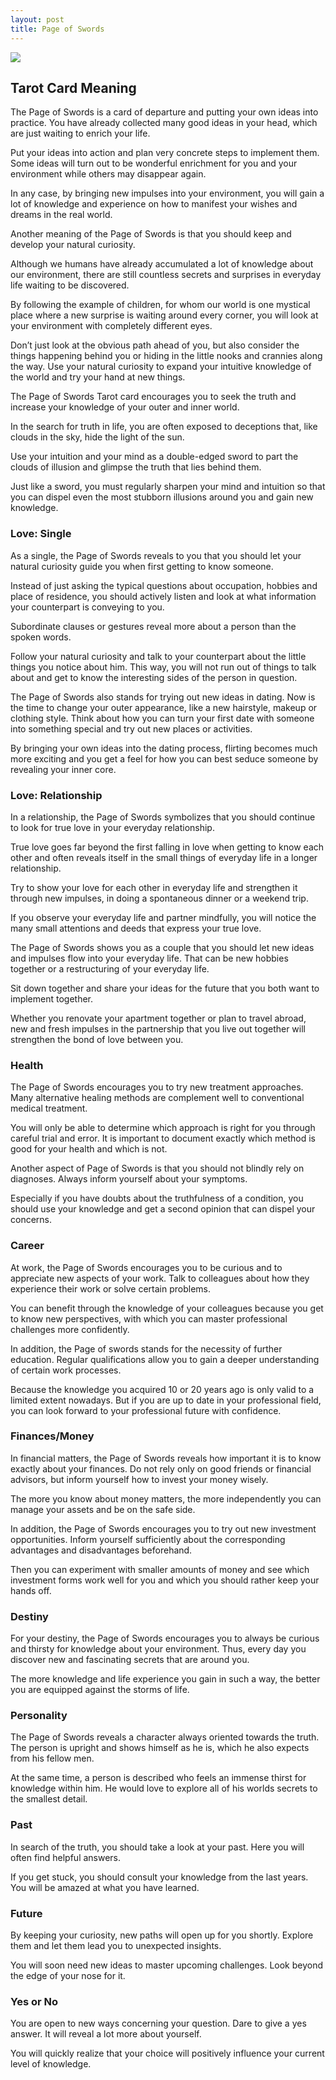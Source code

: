 ```yaml
---
layout: post
title: Page of Swords
---
```


![](../images/Page-of-Swords-Tarot-Card-Meaning-732x1024.webp)

## Tarot Card Meaning
The Page of Swords is a card of departure and putting your own ideas into practice. You have already collected many good ideas in your head, which are just waiting to enrich your life.

Put your ideas into action and plan very concrete steps to implement them. Some ideas will turn out to be wonderful enrichment for you and your environment while others may disappear again.

In any case, by bringing new impulses into your environment, you will gain a lot of knowledge and experience on how to manifest your wishes and dreams in the real world.

Another meaning of the Page of Swords is that you should keep and develop your natural curiosity.

Although we humans have already accumulated a lot of knowledge about our environment, there are still countless secrets and surprises in everyday life waiting to be discovered.

By following the example of children, for whom our world is one mystical place where a new surprise is waiting around every corner, you will look at your environment with completely different eyes.

Don’t just look at the obvious path ahead of you, but also consider the things happening behind you or hiding in the little nooks and crannies along the way. Use your natural curiosity to expand your intuitive knowledge of the world and try your hand at new things.

The Page of Swords Tarot card encourages you to seek the truth and increase your knowledge of your outer and inner world.

In the search for truth in life, you are often exposed to deceptions that, like clouds in the sky, hide the light of the sun.

Use your intuition and your mind as a double-edged sword to part the clouds of illusion and glimpse the truth that lies behind them.

Just like a sword, you must regularly sharpen your mind and intuition so that you can dispel even the most stubborn illusions around you and gain new knowledge.


### Love: Single
As a single, the Page of Swords reveals to you that you should let your natural curiosity guide you when first getting to know someone.

Instead of just asking the typical questions about occupation, hobbies and place of residence, you should actively listen and look at what information your counterpart is conveying to you.

Subordinate clauses or gestures reveal more about a person than the spoken words.

Follow your natural curiosity and talk to your counterpart about the little things you notice about him. This way, you will not run out of things to talk about and get to know the interesting sides of the person in question.

The Page of Swords also stands for trying out new ideas in dating. Now is the time to change your outer appearance, like a new hairstyle, makeup or clothing style. Think about how you can turn your first date with someone into something special and try out new places or activities.

By bringing your own ideas into the dating process, flirting becomes much more exciting and you get a feel for how you can best seduce someone by revealing your inner core.

### Love: Relationship
In a relationship, the Page of Swords symbolizes that you should continue to look for true love in your everyday relationship.

True love goes far beyond the first falling in love when getting to know each other and often reveals itself in the small things of everyday life in a longer relationship.

Try to show your love for each other in everyday life and strengthen it through new impulses, in doing a spontaneous dinner or a weekend trip.

If you observe your everyday life and partner mindfully, you will notice the many small attentions and deeds that express your true love.

The Page of Swords shows you as a couple that you should let new ideas and impulses flow into your everyday life. That can be new hobbies together or a restructuring of your everyday life.

Sit down together and share your ideas for the future that you both want to implement together.

Whether you renovate your apartment together or plan to travel abroad, new and fresh impulses in the partnership that you live out together will strengthen the bond of love between you.


### Health

The Page of Swords encourages you to try new treatment approaches. Many alternative healing methods are complement well to conventional medical treatment.

You will only be able to determine which approach is right for you through careful trial and error. It is important to document exactly which method is good for your health and which is not.

Another aspect of Page of Swords is that you should not blindly rely on diagnoses. Always inform yourself
about your symptoms.

Especially if you have doubts about the truthfulness of a condition, you should use your knowledge and get a second opinion that can dispel your concerns.


### Career

At work, the Page of Swords encourages you to be curious and to appreciate new aspects of your work. Talk to colleagues about how they experience their work or solve certain problems.

You can benefit through the knowledge of your colleagues because you get to know new perspectives, with which you can master professional challenges more confidently.

In addition, the Page of swords stands for the necessity of further education. Regular qualifications allow you to gain a deeper understanding of certain work processes.

Because the knowledge you acquired 10 or 20 years ago is only valid to a limited extent nowadays. But if you are up to date in your professional field, you can look forward to your professional future with confidence.


### Finances/Money 

In financial matters, the Page of Swords reveals how important it is to know exactly about your finances. Do not rely only on good friends or financial advisors, but inform yourself how to invest your money wisely.

The more you know about money matters, the more independently you can manage your assets and be on the safe side.

In addition, the Page of Swords encourages you to try out new investment opportunities. Inform yourself sufficiently about the corresponding advantages and disadvantages beforehand.

Then you can experiment with smaller amounts of money and see which investment forms work well for you and which you should rather keep your hands off.


### Destiny

For your destiny, the Page of Swords encourages you to always be curious and thirsty for knowledge about your environment. Thus, every day you discover new and fascinating secrets that are around you.

The more knowledge and life experience you gain in such a way, the better you are equipped against the storms of life.


### Personality
The Page of Swords reveals a character always oriented towards the truth. The person is upright and shows himself as he is, which he also expects from his fellow men.

At the same time, a person is described who feels an immense thirst for knowledge within him. He would love to explore all of his worlds secrets to the smallest detail.

### Past
In search of the truth, you should take a look at your past. Here you will often find helpful answers.

If you get stuck, you should consult your knowledge from the last years. You will be amazed at what you have learned.

### Future
By keeping your curiosity, new paths will open up for you shortly. Explore them and let them lead you to unexpected insights.

You will soon need new ideas to master upcoming challenges. Look beyond the edge of your nose for it.

### Yes or No
You are open to new ways concerning your question. Dare to give a yes answer. It will reveal a lot more about yourself.

You will quickly realize that your choice will positively influence your current level of knowledge.